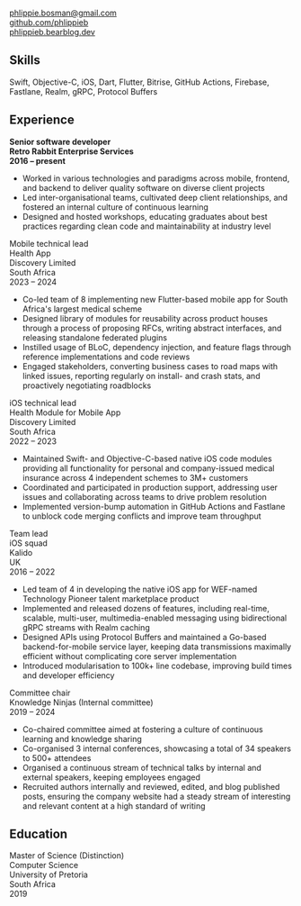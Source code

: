 <!-- NOTE: Title will be added by pandoc -->
<!-- # Phlippie Bosman -->

<br/>
<div class="table"><div class="row">
  <div class="col"><a href="mailto:phlippie.bosman@gmail.com">phlippie.bosman@gmail.com</a></div>
  <div class="col"><a href="https://github.com/phlippieb">github.com/phlippieb</a></div>
  <div class="col"><a href="https://phlippieb.bearblog.dev">phlippieb.bearblog.dev</a></div>
</div></div>

## Skills

Swift, Objective-C, iOS, Dart, Flutter, Bitrise, GitHub Actions, Firebase, Fastlane, Realm, gRPC, Protocol Buffers

## Experience

<div class="table"><div class="row">
  <div class="col"><b>Senior software developer</b></div>
  <div class="col"><b>Retro Rabbit Enterprise Services</b></div>
  <div class="col"><b>2016 – present</b></div>
</div></div>
    
- <!--tweak; upskilled bit no, but diverse areas and clients ok-->Worked in various technologies and paradigms across mobile, frontend, and backend to deliver quality software on diverse client projects
- <!--OK-->Led inter-organisational teams, cultivated deep client relationships, and fostered an internal culture of continuous learning
- <!--OK-->Designed and hosted workshops, educating graduates about best practices regarding clean code and maintainability at industry level

<div class="table"><div class="row">
  <div class="col">
    Mobile technical lead <br/>
    Health App
  </div>
  <div class="col">
    Discovery Limited <br/>
    South Africa
  </div>
  <div class="col">
    2023 – 2024
  </div>
</div></div>

- <!--OK - good intro-->Co-led team of 8 implementing new Flutter-based mobile app for South Africa's largest medical scheme
- <!--OK-->Designed library of modules for reusability across product houses through a process of proposing RFCs, writing abstract interfaces, and releasing standalone federated plugins
- <!--OK-->Instilled usage of BLoC, dependency injection, and feature flags through reference implementations and code reviews
- <!--Maybe-->Engaged stakeholders, converting business cases to road maps with linked issues, reporting regularly on install- and crash stats, and proactively negotiating roadblocks

<div class="table"><div class="row">
  <div class="col">
    iOS technical lead <br/>
    Health Module for Mobile App
  </div>
  <div class="col">
    Discovery Limited <br/>
    South Africa
  </div>
  <div class="col">
    2022 – 2023
  </div>
</div></div>

- <!--Maybe as intro-->Maintained Swift- and Objective-C-based native iOS code modules providing all functionality for personal and company-issued medical insurance across 4 independent schemes to 3M+ customers
- <!--Maybe-->Coordinated and participated in production support, addressing user issues and collaborating across teams to drive problem resolution
- <!--OK (less important)-->Implemented version-bump automation in GitHub Actions and Fastlane to unblock code merging conflicts and improve team throughput

<div class="table"><div class="row">
  <div class="col">
    Team lead <br/>
    iOS squad
  </div>
  <div class="col">
    Kalido <br/>
    UK
  </div>
  <div class="col">
    2016 – 2022
  </div>
</div></div>

- <!--Maybe, good intro-->Led team of 4 in developing the native iOS app for WEF-named Technology Pioneer talent marketplace product
- <!--Maybe-->Implemented and released dozens of features, including real-time, scalable, multi-user, multimedia-enabled messaging using bidirectional gRPC streams with Realm caching
- <!--OK-->Designed APIs using Protocol Buffers and maintained a Go-based backend-for-mobile service layer, keeping data transmissions maximally efficient without complicating core server implementation
- <!--OK-->Introduced modularisation to 100k+ line codebase, improving build times and developer efficiency 

<div class="table"><div class="row">
  <div class="col">Committee chair</div>
  <div class="col">Knowledge Ninjas (Internal committee)</div>
  <div class="col">2019 – 2024</div>
</div></div>

- Co-chaired committee aimed at fostering a culture of continuous learning and knowledge sharing
- Co-organised 3 internal conferences, showcasing a total of 34 speakers to 500+ attendees 
- Organised a continuous stream of technical talks by internal and external speakers, keeping employees engaged
- Recruited authors internally and reviewed, edited, and blog published posts, ensuring the company website had a steady stream of interesting and relevant content at a high standard of writing

## Education

<div class="table"><div class="row">
  <div class="col">
    Master of Science (Distinction)<br/>
    Computer Science
  </div>
  <div class="col">
    University of Pretoria<br/>
    South Africa
  </div>
  <div class="col">
    2019
  </div>
</div></div>

